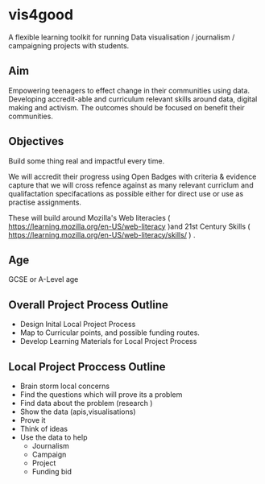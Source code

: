 # vis4good
A flexible learning toolkit for running Data visualisation / journalism / campaigning projects with students.

## Aim
Empowering teenagers to effect change in their communities using data. Developing accredit-able and curriculum relevant skills around data, digital making and activism. The outcomes should be focused on benefit their communities. 

## Objectives
Build some thing real and impactful every time.

We will accredit their progress using Open Badges with criteria & evidence capture that we will cross refence against as many relevant curriclum and qualifactation specifacations as possible either for direct use or use as practise assignments.

These will build around Mozilla's Web literacies ( https://learning.mozilla.org/en-US/web-literacy )and 21st Century Skills 
( https://learning.mozilla.org/en-US/web-literacy/skills/ ) .


## Age
GCSE or A-Level age 

## Overall Project Process Outline 
- Design Inital Local Project Process
- Map to Curricular points, and possible funding routes.
- Develop Learning Materials for Local Project Process 

## Local Project Proccess Outline 
- Brain storm local concerns 
- Find the questions which will prove its a problem 
- Find data about the problem (research )
- Show the data (apis,visualisations)
- Prove it 
- Think of ideas 
- Use the data to help 
  - Journalism 
  - Campaign 
  - Project
  - Funding bid

